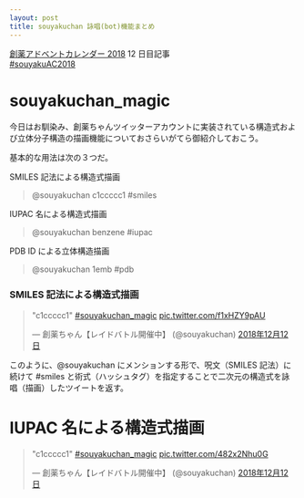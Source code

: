 ```yaml
---
layout: post
title: souyakuchan 詠唱(bot)機能まとめ
---
```


[創薬アドベントカレンダー 2018](https://adventar.org/calendars/3041) 12 日目記事  
[#souyakuAC2018](https://twitter.com/search?q=%23souyakuAC2018)  
  
# souyakuchan_magic
今日はお馴染み、創薬ちゃんツイッターアカウントに実装されている構造式および立体分子構造の描画機能についておさらいがてら御紹介しておこう。  
  
基本的な用法は次の３つだ。  
  
SMILES 記法による構造式描画  
> @souyakuchan c1ccccc1 #smiles
  
IUPAC 名による構造式描画
> @souyakuchan benzene #iupac
  
PDB ID による立体構造描画
> @souyakuchan 1emb #pdb

### SMILES 記法による構造式描画

<blockquote class="twitter-tweet" data-lang="ja"><p lang="und" dir="ltr">&quot;c1ccccc1&quot; <a href="https://twitter.com/hashtag/souyakuchan_magic?src=hash&amp;ref_src=twsrc%5Etfw">#souyakuchan_magic</a> <a href="https://t.co/f1xHZY9pAU">pic.twitter.com/f1xHZY9pAU</a></p>&mdash; 創薬ちゃん【レイドバトル開催中】 (@souyakuchan) <a href="https://twitter.com/souyakuchan/status/1072856947441848320?ref_src=twsrc%5Etfw">2018年12月12日</a></blockquote>
<script async src="https://platform.twitter.com/widgets.js" charset="utf-8"></script>  
  
このように、@souyakuchan にメンションする形で、呪文（SMILES 記法）に続けて #smiles と術式（ハッシュタグ）を指定することで二次元の構造式を詠唱（描画）したツイートを返す。  



# IUPAC 名による構造式描画

<blockquote class="twitter-tweet" data-lang="ja"><p lang="und" dir="ltr">&quot;c1ccccc1&quot; <a href="https://twitter.com/hashtag/souyakuchan_magic?src=hash&amp;ref_src=twsrc%5Etfw">#souyakuchan_magic</a> <a href="https://t.co/482x2Nhu0G">pic.twitter.com/482x2Nhu0G</a></p>&mdash; 創薬ちゃん【レイドバトル開催中】 (@souyakuchan) <a href="https://twitter.com/souyakuchan/status/1072857499785723904?ref_src=twsrc%5Etfw">2018年12月12日</a></blockquote>
<script async src="https://platform.twitter.com/widgets.js" charset="utf-8"></script>  
  

